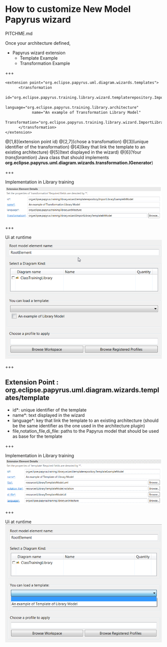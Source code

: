 # How to customize New Model Papyrus wizard

PITCHME.md

Once your architecture defined, 

* Papyrus wizard extension
    * Template Example
    * Transformation Example

+++

```
<extension point="org.eclipse.papyrus.uml.diagram.wizards.templates">
      <transformation
         	id="org.eclipse.papyrus.training.library.wizard.templaterepository.ImportLibraryExampleInModel"
            language="org.eclipse.papyrus.training.library.architecture" 
            name="An example of Transformation Library Model"
            Transformation="org.eclipse.papyrus.training.library.wizard.ImportLibraryTemplateInModel">
      </transformation>           
</extension>  
```
@[1,8](extension point id)
@[2,7](chose a transfomation)
@[3](unique identifier of the transformation)
@[4](key that link the template to an existing architecture)
@[5](text displayed in the wizard)
@[6](Your *transforamtion*) Java class that should implements **org.eclipse.papyrus.uml.diagram.wizards.transformation.IGenerator**)

+++

Implementation in Library training
![TransformationDefinition](/org.eclipse.papyrus.training.library.wizard/doc/TransformationDefinition.png?raw=true "Transformation Definition")  

+++

Ui at runtime
![TransformationExample](/org.eclipse.papyrus.training.library.wizard/doc/TransformationExample.png?raw=true "Transformation Example")  

+++

## Extension Point : org.eclipse.papyrus.uml.diagram.wizards.templates/template 
  - id*: unique identifier of the template
  - name*: text displayed in the wizard
  - language*: key that link the template to an existing architecture (should be the same identifier as the one used in the architecture plugin)
  - file,notation_file,di_file: paths to the Papyrus model that should be used as base for the template

+++

Implementation in Library training
![TemplateDefinition](/org.eclipse.papyrus.training.library.wizard/doc/TemplateDefinition.png?raw=true "Template Definition")  

+++

Ui at runtime
![TemplateExample](/org.eclipse.papyrus.training.library.wizard/doc/TemplateExample.png?raw=true "Template Example")  
